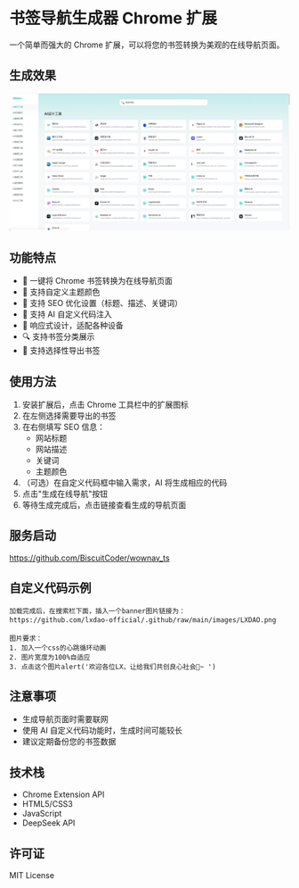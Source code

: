 # 书签导航生成器 Chrome 扩展

一个简单而强大的 Chrome 扩展，可以将您的书签转换为美观的在线导航页面。

## 生成效果
![cover](./cover.png)

## 功能特点

- 🎯 一键将 Chrome 书签转换为在线导航页面
- 🎨 支持自定义主题颜色
- 📝 支持 SEO 优化设置（标题、描述、关键词）
- 🤖 支持 AI 自定义代码注入
- 📱 响应式设计，适配各种设备
- 🔍 支持书签分类展示
- 💾 支持选择性导出书签

## 使用方法

1. 安装扩展后，点击 Chrome 工具栏中的扩展图标
2. 在左侧选择需要导出的书签
3. 在右侧填写 SEO 信息：
   - 网站标题
   - 网站描述
   - 关键词
   - 主题颜色
4. （可选）在自定义代码框中输入需求，AI 将生成相应的代码
5. 点击"生成在线导航"按钮
6. 等待生成完成后，点击链接查看生成的导航页面

## 服务启动

https://github.com/BiscuitCoder/wownav_ts

## 自定义代码示例

```text
加载完成后，在搜索栏下面，插入一个banner图片链接为：
https://github.com/lxdao-official/.github/raw/main/images/LXDAO.png

图片要求：
1. 加入一个css的心跳循环动画
2. 图片宽度为100%自适应
3. 点击这个图片alert('欢迎各位LX，让给我们共创良心社会🤝~ ')
```

## 注意事项

- 生成导航页面时需要联网
- 使用 AI 自定义代码功能时，生成时间可能较长
- 建议定期备份您的书签数据

## 技术栈

- Chrome Extension API
- HTML5/CSS3
- JavaScript
- DeepSeek API

## 许可证

MIT License 